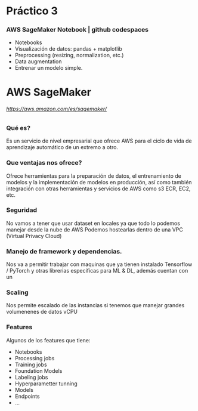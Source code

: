 
# Práctico 3

### AWS SageMaker Notebook | github codespaces

- Notebooks
- Visualización de datos: pandas + matplotlib
- Preprocessing (resizing, normalization, etc.)
- Data augmentation
- Entrenar un modelo simple. 

# AWS SageMaker
###### https://aws.amazon.com/es/sagemaker/

### Qué es? 

Es un servicio de nivel empresarial que ofrece AWS para el ciclo de vida de aprendizaje automático de un extremo a otro.

### Que ventajas nos ofrece? 

Ofrece herramientas para la preparación de datos, el entrenamiento de modelos y la implementación de modelos en producción, así como también integración con otras herramientas y servicios de AWS como s3 ECR, EC2, etc.  

### Seguridad

No vamos a tener que usar dataset en locales ya que todo lo podemos manejar desde la nube de AWS
Podemos hostearlas dentro de una VPC (Virtual Privacy Cloud)

### Manejo de framework y dependencias.

Nos va a permitir trabajar con maquinas que ya tienen instalado Tensorflow / PyTorch y otras librerias especificas para ML & DL, además cuentan con un 

### Scaling 

Nos permite escalado de las instancias si tenemos que manejar grandes volumenenes de datos vCPU 

### Features 

Algunos de los features que tiene:

- Notebooks
- Processing jobs
- Training jobs 
- Foundation Models
- Labeling jobs 
- Hyperparametter tunning
- Models
- Endpoints
- ...
